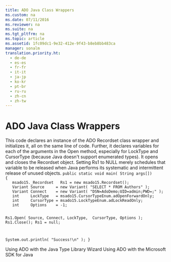 ```yaml
---
title: ADO Java Class Wrappers
ms.custom: na
ms.date: 07/11/2016
ms.reviewer: na
ms.suite: na
ms.tgt_pltfrm: na
ms.topic: article
ms.assetid: 1fc09dc1-9e32-412e-9f43-b8eb8bb483ca
manager: sonalm
translation.priority.ht: 
  - de-de
  - es-es
  - fr-fr
  - it-it
  - ja-jp
  - ko-kr
  - pt-br
  - ru-ru
  - zh-cn
  - zh-tw
---
```

# ADO Java Class Wrappers
<?xml version="1.0" encoding="utf-8"?>
<developerReferenceWithoutSyntaxDocument xmlns="http://ddue.schemas.microsoft.com/authoring/2003/5" xmlns:xlink="http://www.w3.org/1999/xlink" xmlns:xsi="http://www.w3.org/2001/XMLSchema-instance" xsi:schemaLocation="http://ddue.schemas.microsoft.com/authoring/2003/5 http://dduestorage.blob.core.windows.net/ddueschema/developer.xsd">
  <introduction>
    <para>This code declares an instance of the ADO <legacyLink xlink:href="ede1415f-c3df-4cc5-a05b-2576b2b84b60">Recordset</legacyLink> class wrapper and initializes it, all on the same line of code. Further, it declares variables for each of the arguments in the <legacyLink xlink:href="3236749c-4b71-4235-89e2-ccdfaaa9319d">Open</legacyLink> method, especially for <legacyLink xlink:href="9920c14e-033a-4de1-8149-0ce9737a3246">LockType</legacyLink> and <legacyLink xlink:href="b62c66ca-58d5-430e-9257-eb38c65e48c2">CursorType</legacyLink> (because Java doesn't support enumerated types). It opens and closes the <legacyBold>Recordset</legacyBold> object. Setting Rs1 to NULL merely schedules that variable to be released when Java performs its systematic and intermittent release of unused objects.</para>
    <code>public static void main( String args[])
{
   msado15._Recordset   Rs1 = new msado15.Recordset();
   Variant Source     = new Variant( "SELECT * FROM Authors" );
   Variant Connect    = new Variant( "DSN=AdoDemo;UID=admin;PWD=;" );
   int     LockType   = msado15.CursorTypeEnum.adOpenForwardOnly;
   int     CursorType = msado15.LockTypeEnum.adLockReadOnly;
   int     Options    = -1;

   Rs1.Open( Source, Connect, LockType,  CursorType, Options );
   Rs1.Close();
   Rs1 = null;

   System.out.println( "Success!\n" );
}</code>
  </introduction>
  <relatedTopics>
<link xlink:href="f9737a65-4b2f-47fa-b026-1494dca158eb">Using ADO with the Java Type Library Wizard</link>
<link xlink:href="2d7cb5b5-8307-49dd-b07e-c07069bb1626">Using ADO with the Microsoft SDK for Java</link>
</relatedTopics>
</developerReferenceWithoutSyntaxDocument>